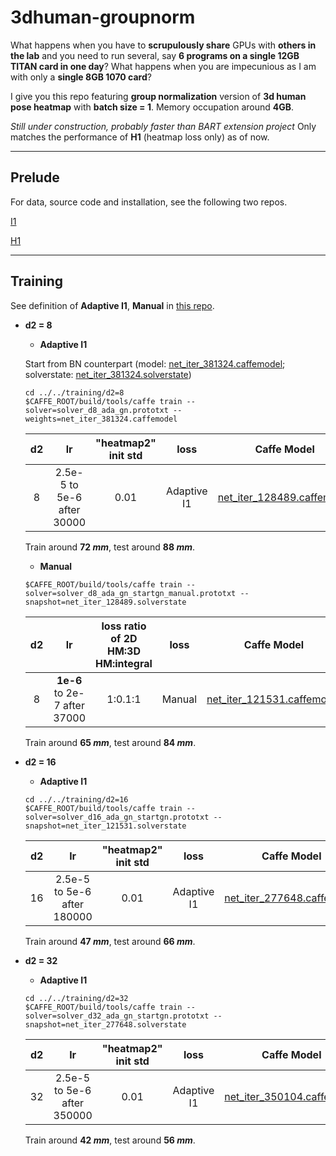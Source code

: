 # 3dhuman-groupnorm
What happens when you have to **scrupulously share** GPUs with **others in the lab** and you need to run several, say **6 programs on a single 12GB TITAN card in one day**? What happens when you are impecunious as I am with only a **single 8GB 1070 card**? 

I give you this repo featuring **group normalization** version of **3d human pose heatmap** with **batch size = 1**. Memory occupation around **4GB**.

*Still under construction, probably faster than BART extension project* Only matches the performance of **H1** (heatmap loss only) as of now. 


----
## Prelude
For data, source code and installation, see the following two repos.

[I1](https://github.com/strawberryfg/int-3dhuman-I1)

[H1](https://github.com/strawberryfg/c2f-3dhm-human-caffe)

----
## Training 
See definition of **Adaptive I1**, **Manual** in [this repo](https://github.com/strawberryfg/int-3dhuman-I1).

- **d2 = 8**
  - **Adaptive I1**
  
  
  Start from BN counterpart (model: [net_iter_381324.caffemodel](https://drive.google.com/open?id=19MIdUvYXC90u58UMtfoXCirVwCZD6dHw); solverstate: [net_iter_381324.solverstate](https://drive.google.com/open?id=1hygJdVEdwZvk5JueKtr8fZDhwIlfMqZO))
  ```
  cd ../../training/d2=8
  $CAFFE_ROOT/build/tools/caffe train --solver=solver_d8_ada_gn.prototxt --weights=net_iter_381324.caffemodel
  ```
  | d2 | lr   |  "heatmap2" init std  | loss | Caffe Model  | Solver State |
  |:-:|:-:|:-:|:-:|:-:|:-:|
  | 8     | 2.5e-5 to 5e-6 after 30000 | 0.01   | Adaptive I1 | [net_iter_128489.caffemodel](https://drive.google.com/open?id=1-HVZolMWHPO7R1B_bjjoRLm6bP-1vE-H) | [net_iter_128489.solverstate](https://drive.google.com/open?id=1g5-ogIUVplDny3e_B_mXXcl8A5_EyRqR)|
  
  Train around **72 *mm***, test around **88 *mm***.
  
  - **Manual**
  
  ```
  $CAFFE_ROOT/build/tools/caffe train --solver=solver_d8_ada_gn_startgn_manual.prototxt --snapshot=net_iter_128489.solverstate
  ```
  | d2 | lr   |  loss ratio of 2D HM:3D HM:integral   | loss | Caffe Model  | Solver State |
  |:-:|:-:|:-:|:-:|:-:|:-:|
  | 8     | **1e-6** to 2e-7 after 37000 | 1:0.1:1   | Manual | [net_iter_121531.caffemodel](https://drive.google.com/open?id=1fgjHg0v2zzdlP9FD3wObwGtmITl7-0Lo)| [net_iter_121531.solverstate](https://drive.google.com/open?id=1YPGEiuNRXC54tn7a960v8ijq0mrAr5_R)|
  
  Train around **65 *mm***, test around **84 *mm***.
  
- **d2 = 16**
  - **Adaptive I1**
  ```
  cd ../../training/d2=16
  $CAFFE_ROOT/build/tools/caffe train --solver=solver_d16_ada_gn_startgn.prototxt --snapshot=net_iter_121531.solverstate
  ```
  
  | d2 | lr   |  "heatmap2" init std  | loss | Caffe Model  | Solver State |
  |:-:|:-:|:-:|:-:|:-:|:-:|
  | 16     | 2.5e-5 to 5e-6 after 180000 | 0.01   | Adaptive I1 | [net_iter_277648.caffemodel](https://drive.google.com/open?id=1tP-jrr2P5ksvO18dct4mt-6A2WElTuF0) | [net_iter_277648.solverstate](https://drive.google.com/open?id=1ujcBNVjBuzkTd7mZGIN8UzA1etzRvtg1) |
  
  Train around **47 *mm***, test around **66 *mm***.
  
- **d2 = 32**
  - **Adaptive I1**
  ```
  cd ../../training/d2=32
  $CAFFE_ROOT/build/tools/caffe train --solver=solver_d32_ada_gn_startgn.prototxt --snapshot=net_iter_277648.solverstate
  ```
  
  | d2 | lr   |  "heatmap2" init std  | loss | Caffe Model  | Solver State |
  |:-:|:-:|:-:|:-:|:-:|:-:|
  | 32     | 2.5e-5 to 5e-6 after 350000 | 0.01   | Adaptive I1 | [net_iter_350104.caffemodel](https://drive.google.com/open?id=1EwjC6AdpT4aGK8DQ1BRaFGTQBTv-FtZp) | [net_iter_350104.solverstate](https://drive.google.com/open?id=1adHTI0E3UPrz8BXRa4ecu70dCVim9pl1) |
  
  Train around **42 *mm***, test around **56 *mm***.
  
  